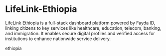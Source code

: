 # LifeLink-Ethiopia
LifeLink Ethiopia is a full-stack dashboard platform powered by Fayda ID, linking citizens to key services like healthcare, education, telecom, banking, and immigration. It enables secure digital profiles and verified access for institutions to enhance nationwide service delivery.



ethiopia
